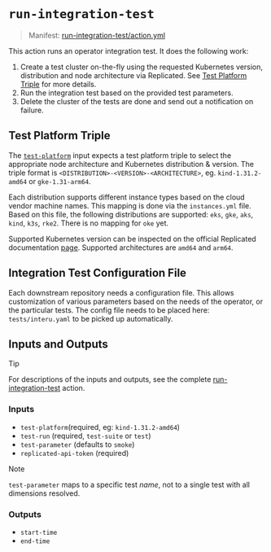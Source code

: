 # `run-integration-test`

> Manifest: [run-integration-test/action.yml][run-integration-test]

This action runs an operator integration test. It does the following work:

1. Create a test cluster on-the-fly using the requested Kubernetes version, distribution and node
   architecture via Replicated. See [Test Platform Triple](#test-platform-triple) for more details.
2. Run the integration test based on the provided test parameters.
3. Delete the cluster of the tests are done and send out a notification on failure.

## Test Platform Triple

The [`test-platform`](#inputs) input expects a test platform triple to select the appropriate node
architecture and Kubernetes distribution & version. The triple format is
`<DISTRIBUTION>-<VERSION>-<ARCHITECTURE>`, eg. `kind-1.31.2-amd64` or `gke-1.31-arm64`.

Each distribution supports different instance types
based on the cloud vendor machine names. This mapping is done via the `instances.yml` file. Based
on this file, the following distributions are supported: `eks`, `gke`, `aks`, `kind`, `k3s`, `rke2`.
There is no mapping for `oke` yet.

Supported Kubernetes version can be inspected on the official Replicated documentation
[page][supported-clusters]. Supported architectures are `amd64` and `arm64`.

## Integration Test Configuration File

Each downstream repository needs a configuration file. This allows customization of various
parameters based on the needs of the operator, or the particular tests. The config file needs to be
placed here: `tests/interu.yaml` to be picked up automatically.

## Inputs and Outputs

> [!TIP]
> For descriptions of the inputs and outputs, see the complete [run-integration-test] action.

### Inputs

- `test-platform`(required, eg: `kind-1.31.2-amd64`)
- `test-run` (required, `test-suite` or `test`)
- `test-parameter` (defaults to `smoke`)
- `replicated-api-token` (required)

> [!NOTE]
> `test-parameter` maps to a specific test *name*, not to a single test with all dimensions resolved.

### Outputs

- `start-time`
- `end-time`

[supported-clusters]: https://docs.replicated.com/vendor/testing-supported-clusters
[run-integration-test]: ./action.yml
